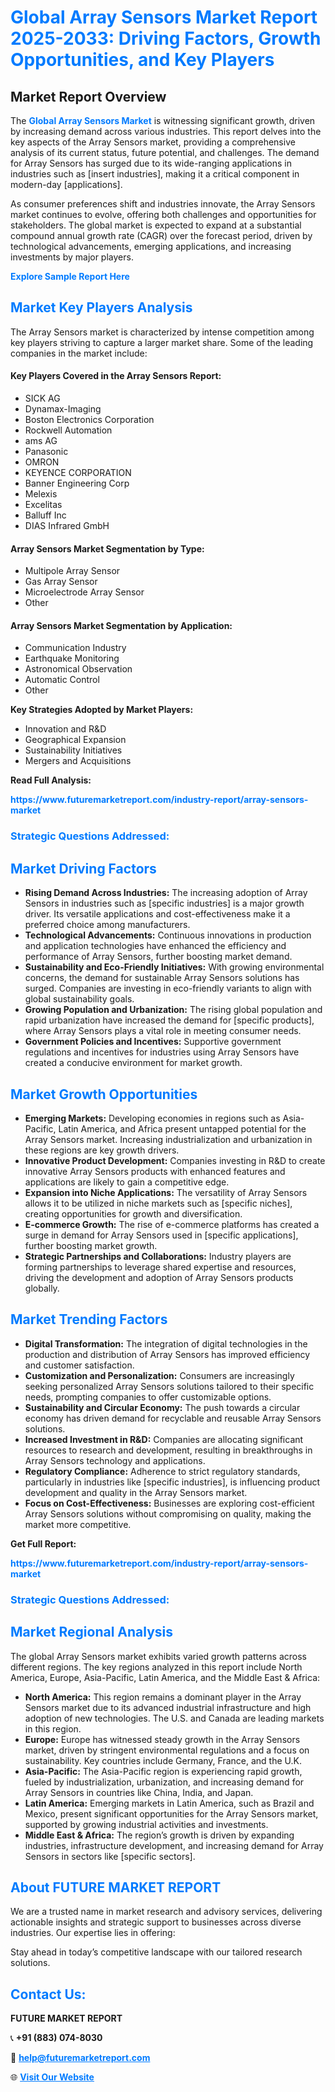 <h1 style="color: #007BFF;">Global Array Sensors Market Report 2025-2033: Driving Factors, Growth Opportunities, and Key Players</h1>

<section id="overview">
<h2>Market Report Overview</h2>
<p>The <a href="https://www.futuremarketreport.com/industry-report/array-sensors-market" style="color: #007BFF; text-decoration: none;"><strong>Global Array Sensors Market</strong></a> is witnessing significant growth, driven by increasing demand across various industries. This report delves into the key aspects of the Array Sensors market, providing a comprehensive analysis of its current status, future potential, and challenges. The demand for Array Sensors has surged due to its wide-ranging applications in industries such as [insert industries], making it a critical component in modern-day [applications].</p>
<p>As consumer preferences shift and industries innovate, the Array Sensors market continues to evolve, offering both challenges and opportunities for stakeholders. The global market is expected to expand at a substantial compound annual growth rate (CAGR) over the forecast period, driven by technological advancements, emerging applications, and increasing investments by major players.</p>
</section>

<section id="overview">
<p><a href="https://www.futuremarketreport.com/request-sample/reportId=75667" style="color: #007BFF; text-decoration: none;"><strong>Explore Sample Report Here</strong></a></p>
</section>

<section id="key-players">
<h2 style="color: #007BFF;">Market Key Players Analysis</h2>
<p>The Array Sensors market is characterized by intense competition among key players striving to capture a larger market share. Some of the leading companies in the market include:</p>
<h4>Key Players Covered in the Array Sensors Report:</h4>
<ul><li>SICK AG</li><li>Dynamax-Imaging</li><li>Boston Electronics Corporation</li><li>Rockwell Automation</li><li>ams AG</li><li>Panasonic</li><li>OMRON</li><li>KEYENCE CORPORATION</li><li>Banner Engineering Corp</li><li>Melexis</li><li>Excelitas</li><li>Balluff Inc</li><li>DIAS Infrared GmbH</li></ul>
<h4>Array Sensors Market Segmentation by Type:</h4>
<ul><li>Multipole Array Sensor</li><li>Gas Array Sensor</li><li>Microelectrode Array Sensor</li><li>Other</li></ul>

<h4>Array Sensors Market Segmentation by Application:</h4>
<ul><li>Communication Industry</li><li>Earthquake Monitoring</li><li>Astronomical Observation</li><li>Automatic Control</li><li>Other</li></ul>
<p><strong>Key Strategies Adopted by Market Players:</strong></p>
<ul>
<li>Innovation and R&D</li>
<li>Geographical Expansion</li>
<li>Sustainability Initiatives</li>
<li>Mergers and Acquisitions</li>
</ul>
</section>

<section>
<p><strong>Read Full Analysis: </strong></p><a href="https://www.futuremarketreport.com/industry-report/array-sensors-market" style="color: #007BFF; text-decoration: none;"><strong>https://www.futuremarketreport.com/industry-report/array-sensors-market</strong></a>
<h3 style="color: #007BFF;">Strategic Questions Addressed:</h3>
</section>

<section id="driving-factors">
<h2 style="color: #007BFF;">Market Driving Factors</h2>
<ul>
<li><strong>Rising Demand Across Industries:</strong> The increasing adoption of Array Sensors in industries such as [specific industries] is a major growth driver. Its versatile applications and cost-effectiveness make it a preferred choice among manufacturers.</li>
<li><strong>Technological Advancements:</strong> Continuous innovations in production and application technologies have enhanced the efficiency and performance of Array Sensors, further boosting market demand.</li>
<li><strong>Sustainability and Eco-Friendly Initiatives:</strong> With growing environmental concerns, the demand for sustainable Array Sensors solutions has surged. Companies are investing in eco-friendly variants to align with global sustainability goals.</li>
<li><strong>Growing Population and Urbanization:</strong> The rising global population and rapid urbanization have increased the demand for [specific products], where Array Sensors plays a vital role in meeting consumer needs.</li>
<li><strong>Government Policies and Incentives:</strong> Supportive government regulations and incentives for industries using Array Sensors have created a conducive environment for market growth.</li>
</ul>
</section>

<section id="growth-opportunities">
<h2 style="color: #007BFF;">Market Growth Opportunities</h2>
<ul>
<li><strong>Emerging Markets:</strong> Developing economies in regions such as Asia-Pacific, Latin America, and Africa present untapped potential for the Array Sensors market. Increasing industrialization and urbanization in these regions are key growth drivers.</li>
<li><strong>Innovative Product Development:</strong> Companies investing in R&D to create innovative Array Sensors products with enhanced features and applications are likely to gain a competitive edge.</li>
<li><strong>Expansion into Niche Applications:</strong> The versatility of Array Sensors allows it to be utilized in niche markets such as [specific niches], creating opportunities for growth and diversification.</li>
<li><strong>E-commerce Growth:</strong> The rise of e-commerce platforms has created a surge in demand for Array Sensors used in [specific applications], further boosting market growth.</li>
<li><strong>Strategic Partnerships and Collaborations:</strong> Industry players are forming partnerships to leverage shared expertise and resources, driving the development and adoption of Array Sensors products globally.</li>
</ul>
</section>

<section id="trending-factors">
<h2 style="color: #007BFF;">Market Trending Factors</h2>
<ul>
<li><strong>Digital Transformation:</strong> The integration of digital technologies in the production and distribution of Array Sensors has improved efficiency and customer satisfaction.</li>
<li><strong>Customization and Personalization:</strong> Consumers are increasingly seeking personalized Array Sensors solutions tailored to their specific needs, prompting companies to offer customizable options.</li>
<li><strong>Sustainability and Circular Economy:</strong> The push towards a circular economy has driven demand for recyclable and reusable Array Sensors solutions.</li>
<li><strong>Increased Investment in R&D:</strong> Companies are allocating significant resources to research and development, resulting in breakthroughs in Array Sensors technology and applications.</li>
<li><strong>Regulatory Compliance:</strong> Adherence to strict regulatory standards, particularly in industries like [specific industries], is influencing product development and quality in the Array Sensors market.</li>
<li><strong>Focus on Cost-Effectiveness:</strong> Businesses are exploring cost-efficient Array Sensors solutions without compromising on quality, making the market more competitive.</li>
</ul>
</section>

<section>
<p><strong>Get Full Report: </strong></p><a href="https://www.futuremarketreport.com/industry-report/array-sensors-market" style="color: #007BFF; text-decoration: none;"><strong>https://www.futuremarketreport.com/industry-report/array-sensors-market</strong></a>
<h3 style="color: #007BFF;">Strategic Questions Addressed:</h3>
</section>


<section id="regional-analysis">
<h2 style="color: #007BFF;">Market Regional Analysis</h2>
<p>The global Array Sensors market exhibits varied growth patterns across different regions. The key regions analyzed in this report include North America, Europe, Asia-Pacific, Latin America, and the Middle East & Africa:</p>
<ul>
<li><strong>North America:</strong> This region remains a dominant player in the Array Sensors market due to its advanced industrial infrastructure and high adoption of new technologies. The U.S. and Canada are leading markets in this region.</li>
<li><strong>Europe:</strong> Europe has witnessed steady growth in the Array Sensors market, driven by stringent environmental regulations and a focus on sustainability. Key countries include Germany, France, and the U.K.</li>
<li><strong>Asia-Pacific:</strong> The Asia-Pacific region is experiencing rapid growth, fueled by industrialization, urbanization, and increasing demand for Array Sensors in countries like China, India, and Japan.</li>
<li><strong>Latin America:</strong> Emerging markets in Latin America, such as Brazil and Mexico, present significant opportunities for the Array Sensors market, supported by growing industrial activities and investments.</li>
<li><strong>Middle East & Africa:</strong> The region’s growth is driven by expanding industries, infrastructure development, and increasing demand for Array Sensors in sectors like [specific sectors].</li>
</ul>
</section>

<footer>
<h2 style="color: #007BFF;">About FUTURE MARKET REPORT</h2>
<p>We are a trusted name in market research and advisory services, delivering actionable insights and strategic support to businesses across diverse industries. Our expertise lies in offering:</p>

<p>Stay ahead in today’s competitive landscape with our tailored research solutions.</p>

<h2 style="color: #007BFF;">Contact Us:</h2>
<p><strong>FUTURE MARKET REPORT</strong></p>
<p>📞 <strong>+91 (883) 074-8030</strong></p>
<p>📧 <strong><a href="mailto:help@futuremarketreport.com" style="color: #007BFF;">help@futuremarketreport.com</a></strong></p>
<p>🌐 <strong><a href="https://www.futuremarketreport.com/" style="color: #007BFF;">Visit Our Website</a></strong></p>
</footer>